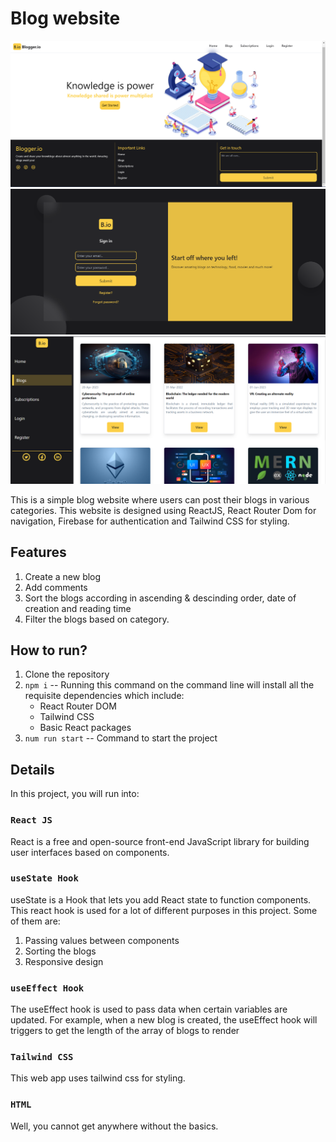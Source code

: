 # Blog website

![](src/Images/UI.png)
![](src/Images/blog-website-laptop.png)
![](src/Images/Blogs-page.png)

This is a simple blog website where users can post their blogs in various categories. This website is designed using ReactJS, React Router Dom for
navigation, Firebase for authentication and Tailwind CSS for styling. 

## Features

1. Create a new blog
2. Add comments
3. Sort the blogs according in ascending & descinding order, date of creation and reading time
4. Filter the blogs based on category.

## How to run?

1. Clone the repository
2. ```npm i``` -- Running this command on the command line will install all the requisite dependencies which include:
      - React Router DOM
      - Tailwind CSS
      - Basic React packages
3. ```num run start``` -- Command to start the project

## Details

In this project, you will run into:

### `React JS`

React is a free and open-source front-end JavaScript library for building user interfaces based on components.

### `useState Hook`

useState is a Hook that lets you add React state to function components. This react hook is used for a lot of different purposes in this project. Some of them are:
1. Passing values between components
2. Sorting the blogs
3. Responsive design

### `useEffect Hook`

The useEffect hook is used to pass data when certain variables are updated. For example, when a new blog is created, the useEffect hook will triggers to get the length of the array of blogs to render

### `Tailwind CSS`

This web app uses tailwind css for styling.

### `HTML`

Well, you cannot get anywhere without the basics.

